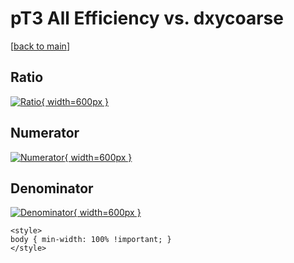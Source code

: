 # pT3 All Efficiency vs. dxycoarse

[[back to main](./)]



## Ratio

[![Ratio](../mtv/var/pT3_0_eff_dxycoarse.png){ width=600px }](../mtv/var/pT3_0_eff_dxycoarse.pdf)

## Numerator

[![Numerator](../mtv/num/pT3_0_eff_dxycoarse_num.png){ width=600px }](../mtv/num/pT3_0_eff_dxycoarse_num.pdf)

## Denominator

[![Denominator](../mtv/den/pT3_0_eff_dxycoarse_den.png){ width=600px }](../mtv/den/pT3_0_eff_dxycoarse_den.pdf)


``` {=html}
<style>
body { min-width: 100% !important; }
</style>
```
